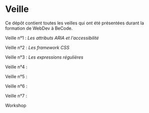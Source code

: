 # Veille

Ce dépôt contient toutes les veilles qui ont été présentées durant la formation de WebDev à BeCode. 

Veille n°1 : *Les attributs ARIA et l'accessibilité*

Veille n°2 : *Les framework CSS*

Veille n°3 : *Les expressions régulières*

Veille n°4 : 

Veille n°5 : 

Veille n°6 : 

Veille n°7 : 

Workshop
